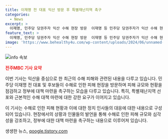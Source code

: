 ```yaml
---
title: 이재명 전 대표 익산 방문 후 특별재난지역 촉구
categories:
  - News
excerpt: >
  이재명, 민주당 당권주자 익산 수해 현장 방문  이재명 등 민주당 당권주자가 익산 수해 현장을 찾아 특별재난지역 지정과 수해 대책 마련을 촉구했다. 지난주 400mm를 넘는 호우로 피해를 입은 익산 망성면을 방문해 농작물 피해와 폐농자재 정리작업을 돕고 근본적인 수해 대책을 요구했다. 또한, 기후 위기로 인한 기록적인 폭우 반복에 대비하여 치수정책 전환과 근본적인 대책이 필요하다고 주장했다.
feature_text: >
  이재명, 민주당 당권주자 익산 수해 현장 방문  이재명 등 민주당 당권주자가 익산 수해 현장을 찾아 특별재난지역 지정과 수해 대책 마련을 촉구했다. 지난주 400mm를 넘는 호우로 피해를 입은 익산 망성면을 방문해 농작물 피해와 폐농자재 정리작업을 돕고 근본적인 수해 대책을 요구했다. 또한, 기후 위기로 인한 기록적인 폭우 반복에 대비하여 치수정책 전환과 근본적인 대책이 필요하다고 주장했다.
image: 'https://www.behealthy4u.com/wp-content/uploads/2024/06/unnamed-file.png'
---
```


<p><img src="https://www.behealthy4u.com/wp-content/uploads/2024/06/unnamed-file.png" alt="info 속보" /></p>

<p><b><span style="color: #ee2323;">전주MBC 기사 요약</span></b></p>

<p>이번 기사는 익산을 중심으로 한 최근의 수해 피해와 관련된 내용을 다루고 있습니다. 민주당 이재명 전 대표 및 후보들이 수해로 인한 피해 현장을 방문하며 피해 규모와 현황을 점검하고 정부에 대책 마련을 촉구하는 모습을 다루고 있습니다. 특히, 특별재난지역 선포와 근본적인 수해 대책 마련에 대한 강한 요구가 이어지고 있습니다.</p>

<p>이 기사는 수해로 인한 피해 현황과 이에 대한 정치 인사들의 대응에 대한 내용으로 구성되어 있습니다. 현장에서의 상황과 인물들의 발언을 통해 수해로 인한 피해 규모와 심각성을 강조하고, 정부에 대한 대책 마련을 촉구하는 내용으로 이루어져 있습니다.</p>
생생한 뉴스, <a href="https://qoogle.tistory.com" rel="dofollow">qoogle.tistory.com</a>


